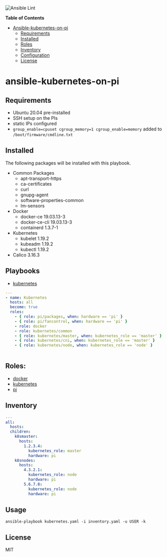 ![Ansible Lint](https://github.com/philwelz/ansible-kubernetes-on-pi/workflows/Ansible%20Lint/badge.svg)

**Table of Contents** 

- [Ansible-kubernetes-on-pi](#ansible-kubernetes-on-pi)
  - [Requirements](#requirements)
  - [Installed](#installed)
  - [Roles](#roles)
  - [Inventory](#inventory)
  - [Configuration](#configuration)
  - [License](#license)

# ansible-kubernetes-on-pi

## Requirements

- Ubuntu 20.04 pre-installed 
- SSH setup on the PIs
- static IPs configured
- `group_enable=cpuset cgroup_memory=1 cgroup_enable=memory` added to `/boot/firmware/cmdline.txt`

## Installed

The following packages will be installed with this playbook.

- Common Packages
  - apt-transport-https
  - ca-certificates
  - curl
  - gnupg-agent
  - software-properties-common
  - lm-sensors
- Docker
  - docker-ce 19.03.13-3
  - docker-ce-cli 19.03.13-3
  - containerd 1.3.7-1
- Kubernetes
  - kubelet 1.19.2
  - kubeadm 1.19.2
  - kubectl 1.19.2
- Calico 3.16.3

## Playbooks

- [kubernetes](https://github.com/philwelz/ansible-playbooks/tree/master/kubernetes.yaml)

```yaml
---
- name: Kubernetes
  hosts: all
  become: true
  roles:
    - { role: pi/packages, when: hardware == 'pi' }
    - { role: pi/fancontrol, when: hardware == 'pi' }
    - role: docker
    - role: kubernetes/common
    - { role: kubernetes/master, when: kubernetes_role == 'master' }
    - { role: kubernetes/cni, when: kubernetes_role == 'master' }
    - { role: kubernetes/node, when: kubernetes_role == 'node' }
 
```

## Roles:

- [docker](https://github.com/philwelz/ansible-playbooks/tree/master/roles/docker)
- [kubernetes](https://github.com/philwelz/ansible-playbooks/tree/master/roles/kubernetes)
- [pi](https://github.com/philwelz/ansible-playbooks/tree/master/roles/pi)

## Inventory

```yaml
---
all:
  hosts:
  children:
    k8smaster:
      hosts:
        1.2.3.4:
          kubernetes_role: master
          hardware: pi
    k8snodes:
      hosts:
        4.3.2.1:
          kubernetes_role: node
          hardware: pi
        5.6.7.8:
          kubernetes_role: node
          hardware: pi
```

## Usage

`ansible-playbook kubernetes.yaml -i inventory.yaml -u USER -k`

## License

MIT